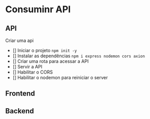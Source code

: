 #   Consuminr API


##  API

Criar uma api
-  []  Iniciar o projeto `npm init -y`
-  []  Instalar as dependências `npm i express nodemon cors axion`
-  []  Criar uma rota para acessar a API
-  []  Servir a API
-  []  Habilitar o CORS
-  []  Habilitar o nodemon para reiniciar o server

##  Frontend


##  Backend